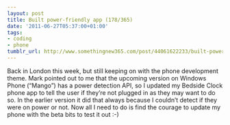 ```yaml
---
layout: post
title: Built power-friendly app (178/365)
date: '2011-06-27T05:37:00+01:00'
tags:
- coding
- phone
tumblr_url: http://www.somethingnew365.com/post/44061622233/built-power-friendly-app-178365
---
```

Back in London this week, but still keeping on with the phone development theme.
Mark pointed out to me that the upcoming version on Windows Phone (“Mango”) has a power detection API, so I updated my Bedside Clock phone app to tell the user if they’re not plugged in as they may want to do so. In the earlier version it did that always because I couldn’t detect if they were on power or not.
Now all I need to do is find the courage to update my phone with the beta bits to test it out :-) 
